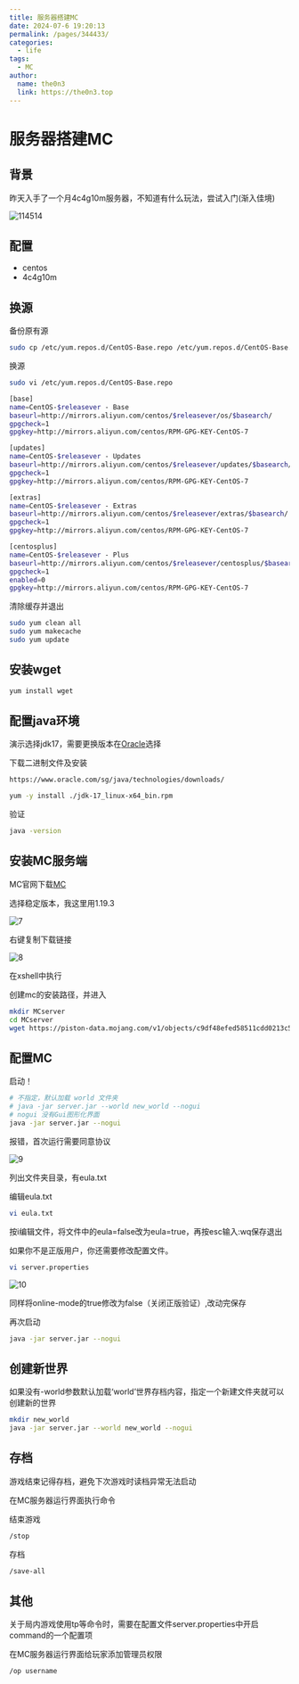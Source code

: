 ```yaml
---
title: 服务器搭建MC
date: 2024-07-6 19:20:13
permalink: /pages/344433/
categories:
  - life
tags:
  - MC
author: 
  name: the0n3
  link: https://the0n3.top
---
```

# 服务器搭建MC

## 背景

昨天入手了一个月4c4g10m服务器，不知道有什么玩法，尝试入门(渐入佳境)

![114514](https://the0n3.top/medias/mc/13.png)

## 配置

- centos
- 4c4g10m

## 换源

备份原有源

```bash
sudo cp /etc/yum.repos.d/CentOS-Base.repo /etc/yum.repos.d/CentOS-Base.repo.bak
```

换源
```bash
sudo vi /etc/yum.repos.d/CentOS-Base.repo
```

```bash
[base]
name=CentOS-$releasever - Base
baseurl=http://mirrors.aliyun.com/centos/$releasever/os/$basearch/
gpgcheck=1
gpgkey=http://mirrors.aliyun.com/centos/RPM-GPG-KEY-CentOS-7

[updates]
name=CentOS-$releasever - Updates
baseurl=http://mirrors.aliyun.com/centos/$releasever/updates/$basearch/
gpgcheck=1
gpgkey=http://mirrors.aliyun.com/centos/RPM-GPG-KEY-CentOS-7

[extras]
name=CentOS-$releasever - Extras
baseurl=http://mirrors.aliyun.com/centos/$releasever/extras/$basearch/
gpgcheck=1
gpgkey=http://mirrors.aliyun.com/centos/RPM-GPG-KEY-CentOS-7

[centosplus]
name=CentOS-$releasever - Plus
baseurl=http://mirrors.aliyun.com/centos/$releasever/centosplus/$basearch/
gpgcheck=1
enabled=0
gpgkey=http://mirrors.aliyun.com/centos/RPM-GPG-KEY-CentOS-7
```

清除缓存并退出
```bash
sudo yum clean all
sudo yum makecache
sudo yum update
```

## 安装wget

```bash
yum install wget
```

## 配置java环境

演示选择jdk17，需要更换版本在[Oracle](https://www.oracle.com/sg/java/technologies/downloads/)选择

下载二进制文件及安装

```bash
https://www.oracle.com/sg/java/technologies/downloads/
```

```bash
yum -y install ./jdk-17_linux-x64_bin.rpm
```

验证

```bash
java -version
```

## 安装MC服务端

MC官网下载[MC](https://mcversions.net/)

选择稳定版本，我这里用1.19.3

![7](https://the0n3.top/medias/mc/7.png)

右键复制下载链接

![8](https://the0n3.top/medias/mc/8.png)

在xshell中执行

创建mc的安装路径，并进入

```bash
mkdir MCserver
cd MCserver
wget https://piston-data.mojang.com/v1/objects/c9df48efed58511cdd0213c56b9013a7b5c9ac1f/server.jar
```


## 配置MC

启动！

```bash
# 不指定，默认加载 world 文件夹
# java -jar server.jar --world new_world --nogui
# nogui 没有Gui图形化界面
java -jar server.jar --nogui
```

报错，首次运行需要同意协议

![9](https://the0n3.top/medias/mc/9.png)

列出文件夹目录，有eula.txt

编辑eula.txt

```bash
vi eula.txt
```

按i编辑文件，将文件中的eula=false改为eula=true，再按esc输入:wq保存退出

如果你不是正版用户，你还需要修改配置文件。

```bash
vi server.properties
```

![10](https://the0n3.top/medias/mc/10.png)

同样将online-mode的true修改为false（关闭正版验证）,改动完保存

再次启动

```bash
java -jar server.jar --nogui
```

## 创建新世界

如果没有-world参数默认加载‘world’世界存档内容，指定一个新建文件夹就可以创建新的世界

```bash
mkdir new_world
java -jar server.jar --world new_world --nogui
```


## 存档

游戏结束记得存档，避免下次游戏时读档异常无法启动

在MC服务器运行界面执行命令

结束游戏

```bash
/stop
```

存档

```bash
/save-all
```

## 其他

关于局内游戏使用tp等命令时，需要在配置文件server.properties中开启command的一个配置项

在MC服务器运行界面给玩家添加管理员权限

```bash
/op username
```
